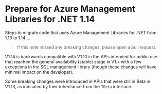 # Prepare for Azure Management Libraries for .NET 1.14 #

Steps to migrate code that uses Azure Management Libraries for .NET from 1.13 to 1.14 ...

> If this note missed any breaking changes, please open a pull request.


V1.14 is backwards compatible with V1.10 in the APIs intended for public use that reached the general availability (stable) stage in V1.x with a few exceptions in the SQL management library (though these changes will have minimal impact on the developer). 

Some breaking changes were introduced in APIs that were still in Beta in V1.13, as indicated by their inheritance from the `IBeta` interface.
